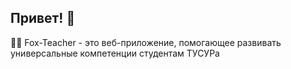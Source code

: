 ## Привет! 👋
🙋‍♀️ Fox-Teacher - это веб-приложение, помогающее развивать универсальные компетенции студентам ТУСУРа

<!--

**Here are some ideas to get you started:**

🌈 Contribution guidelines - how can the community get involved?
👩‍💻 Useful resources - where can the community find your docs? Is there anything else the community should know?
🍿 Fun facts - what does your team eat for breakfast?
🧙 Remember, you can do mighty things with the power of [Markdown](https://docs.github.com/github/writing-on-github/getting-started-with-writing-and-formatting-on-github/basic-writing-and-formatting-syntax)
-->
